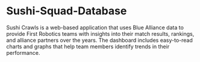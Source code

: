 # Sushi-Squad-Database

Sushi Crawls is a web-based application that uses Blue Alliance data to provide First Robotics teams with insights into their match results, rankings, and alliance partners over the years. The dashboard includes easy-to-read charts and graphs that help team members identify trends in their performance.
